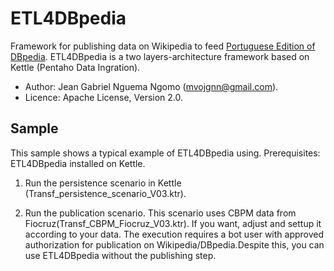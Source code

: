 # ETL4DBpedia
 Framework for publishing data on Wikipedia to feed [Portuguese Edition of DBpedia](http://pt.dbpedia.org/). ETL4DBpedia is a two layers-architecture framework based on  Kettle (Pentaho Data Ingration).
 * Author: Jean Gabriel Nguema Ngomo (mvojgnn@gmail.com).
 * Licence: Apache License, Version 2.0.

## Sample
This sample shows a typical example of ETL4DBpedia using. Prerequisites: ETL4DBpedia installed on Kettle.
1. Run the persistence scenario in Kettle (Transf_persistence_scenario_V03.ktr).

2. Run the publication scenario. This scenario uses CBPM data from Fiocruz(Transf_CBPM_Fiocruz_V03.ktr). If you want, adjust and settup it according to your data. The execution requires a bot user with approved authorization for publication on Wikipedia/DBpedia.Despite this, you can use ETL4DBpedia without the publishing step.


